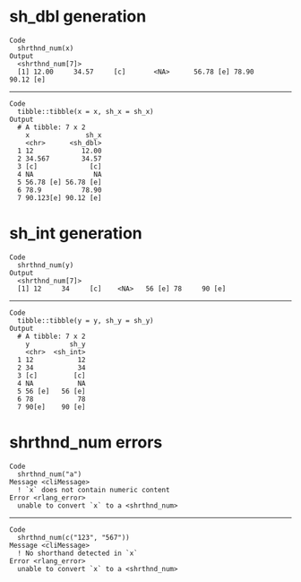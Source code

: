 # sh_dbl generation

    Code
      shrthnd_num(x)
    Output
      <shrthnd_num[7]>
      [1] 12.00     34.57     [c]       <NA>      56.78 [e] 78.90     90.12 [e]

---

    Code
      tibble::tibble(x = x, sh_x = sh_x)
    Output
      # A tibble: 7 x 2
        x              sh_x
        <chr>      <sh_dbl>
      1 12            12.00
      2 34.567        34.57
      3 [c]             [c]
      4 NA               NA
      5 56.78 [e] 56.78 [e]
      6 78.9          78.90
      7 90.123[e] 90.12 [e]

# sh_int generation

    Code
      shrthnd_num(y)
    Output
      <shrthnd_num[7]>
      [1] 12     34     [c]    <NA>   56 [e] 78     90 [e]

---

    Code
      tibble::tibble(y = y, sh_y = sh_y)
    Output
      # A tibble: 7 x 2
        y          sh_y
        <chr>  <sh_int>
      1 12           12
      2 34           34
      3 [c]         [c]
      4 NA           NA
      5 56 [e]   56 [e]
      6 78           78
      7 90[e]    90 [e]

# shrthnd_num errors

    Code
      shrthnd_num("a")
    Message <cliMessage>
      ! `x` does not contain numeric content
    Error <rlang_error>
      unable to convert `x` to a <shrthnd_num>

---

    Code
      shrthnd_num(c("123", "567"))
    Message <cliMessage>
      ! No shorthand detected in `x`
    Error <rlang_error>
      unable to convert `x` to a <shrthnd_num>


